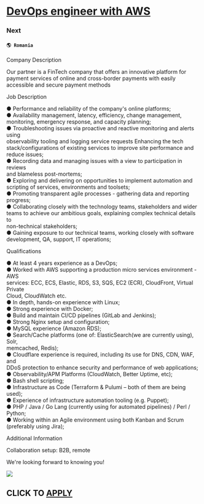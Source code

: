 # [DevOps engineer with AWS](https://www.remotewlb.com/apply/devops-engineer-with-aws)  
### Next  
#### `🌎 Romania`  
  
  

Company Description

Our partner is a FinTech company that offers an innovative platform for payment services of online and cross-border payments with easily accessible and secure payment methods

  
  

Job Description

● Performance and reliability of the company's online platforms;  
● Availability management, latency, efficiency, change management,  
monitoring, emergency response, and capacity planning;  
● Troubleshooting issues via proactive and reactive monitoring and alerts using  
observability tooling and logging service requests Enhancing the tech  
stack/configurations of existing services to improve site performance and  
reduce issues;  
● Recording data and managing issues with a view to participation in reviews  
and blameless post-mortems;  
● Exploring and delivering on opportunities to implement automation and  
scripting of services, environments and toolsets;  
● Promoting transparent agile processes - gathering data and reporting  
progress;  
● Collaborating closely with the technology teams, stakeholders and wider  
teams to achieve our ambitious goals, explaining complex technical details to  
non-technical stakeholders;  
● Gaining exposure to our technical teams, working closely with software  
development, QA, support, IT operations;

  
  

Qualifications

● At least 4 years experience as a DevOps;  
● Worked with AWS supporting a production micro services environment - AWS  
services: ECC, ECS, Elastic, RDS, S3, SQS, EC2 (ECR), CloudFront, Virtual Private  
Cloud, CloudWatch etc.  
● In depth, hands-on experience with Linux;  
● Strong experience with Docker;  
● Build and maintain CI/CD pipelines (GitLab and Jenkins);  
● Strong Nginx setup and configuration;  
● MySQL experience (Amazon RDS);  
● Search/Cache platforms (one of: ElasticSearch(we are currently using), Solr,  
memcached, Redis);  
● Cloudflare experience is required, including its use for DNS, CDN, WAF, and  
DDoS protection to enhance security and performance of web applications;  
● Observability/APM Platforms (CloudWatch, Better Uptime, etc);  
● Bash shell scripting;  
● Infrastructure as Code (Terraform & Pulumi – both of them are being used);  
● Experience of infrastructure automation tooling (e.g. Puppet);  
● PHP / Java / Go Lang (currently using for automated pipelines) / Perl /  
Python;  
● Working within an Agile environment using both Kanban and Scrum  
(preferably using Jira);

  
  

Additional Information

Collaboration setup: B2B, remote

We're looking forward to knowing you!

![](https://remotive.com/job/track/1903726/blank.gif?source=public_api)  
## CLICK TO [APPLY](https://www.remotewlb.com/apply/devops-engineer-with-aws)

